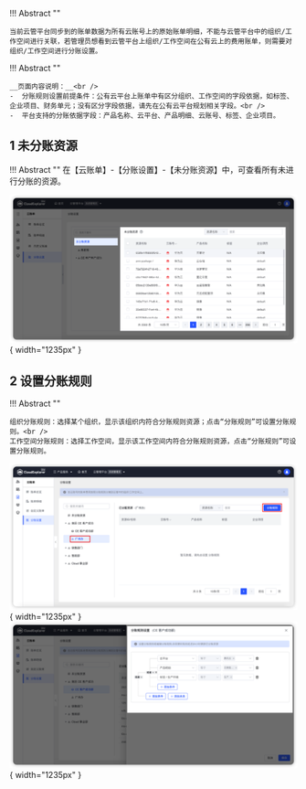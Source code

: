 !!! Abstract ""

    当前云管平台同步到的账单数据为所有云账号上的原始账单明细，不能与云管平台中的组织/工作空间进行关联，若管理员想看到云管平台上组织/工作空间在公有云上的费用账单，则需要对组织/工作空间进行分账设置。

!!! Abstract ""

    __页面内容说明：__<br />
    -  分账规则设置前提条件：公有云平台上账单中有区分组织、工作空间的字段依据，如标签、企业项目、财务单元；没有区分字段依据，请先在公有云平台规划相关字段。<br />
    -  平台支持的分账依据字段：产品名称、云平台、产品明细、云账号、标签、企业项目。

## 1 未分账资源

!!! Abstract ""
    在【云账单】-【分账设置】-【未分账资源】中，可查看所有未进行分账的资源。

![未分账资源列表](../../img/finance-management/ledger_setting/未分账资源列表.png){ width="1235px" }

## 2 设置分账规则

!!! Abstract ""

    组织分账规则：选择某个组织，显示该组织内符合分账规则资源；点击“分账规则”可设置分账规则。<br />
    工作空间分账规则：选择工作空间，显示该工作空间内符合分账规则资源，点击“分账规则”可设置分账规则。

![分账规则入口](../../img/finance-management/ledger_setting/分账规则入口.png){ width="1235px" }
![设置分账规则](../../img/finance-management/ledger_setting/设置分账规则.png){ width="1235px" }




